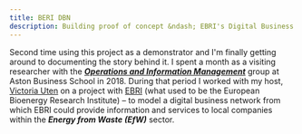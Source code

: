 ```yaml
---
title: BERI DBN
description: Building proof of concept &ndash; EBRI's Digital Business Network
---
```



Second time using this project as  a demonstrator and I'm finally getting around to documenting the story behind it. I spent a month as a visiting researcher with the [___Operations and Information Management___](https://www2.aston.ac.uk/aston-business-school/research/departments/oim) group at Aston Business School in 2018. During that period I worked with my host, [Victoria Uten](https://research.aston.ac.uk/en/persons/victoria-uren) on a project with [EBRI](https://bioenergy-for-business.org) (what used to be the European Bioenergy Research Institute) &ndash; to model a digital business network from which EBRI could provide information and services to local companies within the ___Energy from Waste (EfW)___ sector. 

### 
